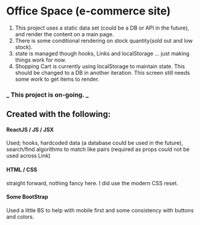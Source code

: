 # Office Space (e-commerce site)

1. This project uses a static data set (could be a DB or API in the future), and render the content on a main page.
2. There is some conditional rendering on stock quantity(sold out and low stock).
3. state is managed though hooks, Links and localStorage ... just making things work for now.
4. Shopping Cart is currently using localStorage to maintain state. This should be changed to a DB in another iteration. This screen still needs some work to get items to render.

### **_ This project is on-going. _**

## Created with the following:

#### ReactJS / JS / JSX

Used; hooks, hardcoded data (a database could be used in the future), search/find algorithms to match like pairs (required as props could not be used across Link)

#### HTML / CSS

straight forward, nothing fancy here. I did use the modern CSS reset.

#### Some BootStrap

Used a little BS to help with mobile first and some consistency with buttons and colors.
